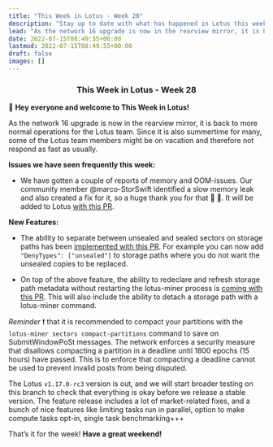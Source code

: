 ```yaml
---
title: "This Week in Lotus - Week 28"
description: "Stay up to date with what has happened in Lotus this week"
lead: "As the network 16 upgrade is now in the rearview mirror, it is back to more normal operations for the Lotus team."
date: 2022-07-15T08:49:55+00:00
lastmod: 2022-07-15T08:49:55+00:00
draft: false
images: []
---
```


<h3 align="center"> This Week in Lotus - Week 28 </h3>

:wave: **Hey everyone and welcome to This Week in Lotus!**

As the network 16 upgrade is now in the rearview mirror, it is back to more normal operations for the Lotus team. Since it is also summertime for many, some of the Lotus team members might be on vacation and therefore not respond as fast as usually.

**Issues we have seen frequently this week:**

- We have gotten a couple of reports of memory and OOM-issues. Our community member @marco-StorSwift identified a slow memory leak and also created a fix for it, so a huge thank you for that :blue_heart: :clap:. It will be added to Lotus [with this PR](https://github.com/filecoin-project/lotus/pull/9042).  

**New Features:**

- The ability to separate between unsealed and sealed sectors on storage paths has been [implemented with this PR](https://github.com/filecoin-project/lotus/pull/9013). For example you can now add `"DenyTypes": ["unsealed"]` to storage paths where you do not want the unsealed copies to be replaced.  

- On top of the above feature, the ability to redeclare and refresh storage path metadata without restarting the lotus-miner process is [coming with this PR](https://github.com/filecoin-project/lotus/pull/9032). This will also include the ability to detach a storage path with a lotus-miner command.

*Reminder* :heavy_exclamation_mark: that it is recommended to compact your partitions with the `lotus-miner sectors compact-partitions` command to save on SubmitWindowPoSt messages. The network enforces a security measure that disallows compacting a partition in a deadline until 1800 epochs (15 hours) have passed. This is to enforce that compacting a deadline cannot be used to prevent invalid posts from being disputed.

The Lotus `v1.17.0-rc3` version is out, and we will start broader testing on this branch to check that everything is okay before we release a stable version. The feature release includes a lot of market-related fixes, and a bunch of nice features like limiting tasks run in parallel, option to make compute tasks opt-in, single task benchmarking+++

That’s it for the week! **Have a great weekend!**
